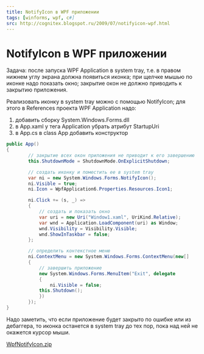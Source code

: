 ```yaml
---
title: NotifyIcon в WPF приложении
tags: [winforms, wpf, c#]
src: http://cognitex.blogspot.ru/2009/07/notifyicon-wpf.html
---
```

# NotifyIcon в WPF приложении
Задача: после запуска WPF Application в system tray, т.е. в правом нижнем углу экрана должна появиться иконка; при щелчке мышью по иконке надо показать окно; закрытие окон не должно приводить к закрытию приложения.

Реализовать иконку в system tray можно с помощью NotifyIcon; для этого в References проекта WPF Application надо: 
<ol>
  <li>добавить сборку System.Windows.Forms.dll</li>
  <li>в App.xaml у тега Application убрать атрибут StartupUri</li>
  <li>в App.cs в class App добавить конструктор</li>
</ol>

```c#
public App()
{
    	// закрытие всех окон приложения не приводит к его завершению
    	this.ShutdownMode = ShutdownMode.OnExplicitShutdown;

    	// создать иконку и поместить ее в system tray
    	var ni = new System.Windows.Forms.NotifyIcon();
    	ni.Visible = true;
    	ni.Icon = WpfApplication6.Properties.Resources.Icon1;

    	ni.Click += (s, _) =>
    	{
        	// создать и показать окно
        	var uri = new Uri("Window1.xaml", UriKind.Relative);
        	var wnd = Application.LoadComponent(uri) as Window;
        	wnd.Visibility = Visibility.Visible;
        	wnd.ShowInTaskbar = false;
    	};

    	// определить контекстное меню
    	ni.ContextMenu = new System.Windows.Forms.ContextMenu(new[]
    	{
        	// завершить приложение
        	new System.Windows.Forms.MenuItem("Exit", delegate
        	{
            	ni.Visible = false;
           	this.Shutdown();
        	})
    	});
}
```
Надо заметить, что если приложение будет закрыто по ошибке или из дебаггера, то иконка останется в system tray до тех пор, пока над ней не окажется курсор мыши. 

[WpfNotifyIcon.zip](https://onedrive.live.com/self.aspx/.Public/Samples/WPF/WpfNotifyIcon.zip?cid=13085c33c4ce4359&id=documents)
